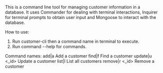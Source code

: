 This is a command line tool for managing customer information in a database. It uses Commander for dealing with terminal interactions, Inquirer for terminal prompts to obtain user input and Mongoose to interact with the database.

How to use:
1) Run customer-cli then a command name in terminal to execute.
2) Run command --help for commands.

Command names:
add|a           Add a customer
find|f <name>   Find a customer
update|u <_id>  Update a customer
list|l          List all customers
remove|r <_id>  Remove a customer
